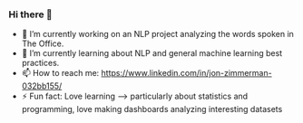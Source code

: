 ### Hi there 👋


- 🔭 I’m currently working on an NLP project analyzing the words spoken in The Office.
- 🌱 I’m currently learning about NLP and general machine learning best practices.
- 📫 How to reach me: https://www.linkedin.com/in/jon-zimmerman-032bb155/
- ⚡ Fun fact: Love learning --> particularly about statistics and programming, love making dashboards analyzing interesting datasets

